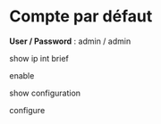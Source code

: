 # Compte par défaut
**User / Password** : admin / admin

show ip int brief

enable

show configuration

configure